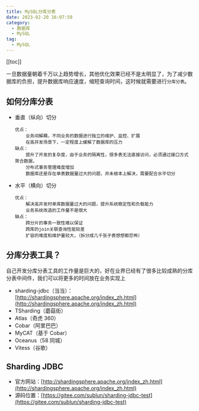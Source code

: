 ```yaml
---
title: MySQL分库分表
date: 2023-02-20 16:07:59
category: 
  - 数据库
  - MySQL
tag: 
  - MySQL
---
```


<!-- more -->

[[toc]]

一旦数据量朝着千万以上趋势增长，其他优化效果已经不是太明显了，为了减少数据库的负担，提升数据库响应速度，缩短查询时间，这时候就需要进行`分库分表`。

<!-- more -->

## 如何分库分表

- 垂直（纵向）切分

  ```
  优点：
      业务间解耦，不同业务的数据进行独立的维护、监控、扩展
      在高并发场景下，一定程度上缓解了数据库的压力
  缺点：
      提升了开发的复杂度，由于业务的隔离性，很多表无法直接访问，必须通过接口方式聚合数据，
      分布式事务管理难度增加
      数据库还是存在单表数据量过大的问题，并未根本上解决，需要配合水平切分
  ```

- 水平（横向）切分

  ```
  优点：
      解决高并发时单库数据量过大的问题，提升系统稳定性和负载能力
      业务系统改造的工作量不是很大
  缺点：
      跨分片的事务一致性难以保证
      跨库的join关联查询性能较差
      扩容的难度和维护量较大，（拆分成几千张子表想想都恐怖）
  ```

## 分库分表工具？

自己开发分库分表工具的工作量是巨大的，好在业界已经有了很多比较成熟的分库分表中间件，我们可以将更多的时间放在业务实现上

- sharding-jdbc（当当）：[http://shardingsphere.apache.org/index_zh.html](http://shardingsphere.apache.org/index_zh.html)
- TSharding（蘑菇街）
- Atlas（奇虎 360）
- Cobar（阿里巴巴）
- MyCAT（基于 Cobar）
- Oceanus（58 同城）
- Vitess（谷歌）

## Sharding JDBC

- 官方网站：[http://shardingsphere.apache.org/index_zh.html](http://shardingsphere.apache.org/index_zh.html)
- 源码位置：[https://gitee.com/sublun/sharding-jdbc-test](https://gitee.com/sublun/sharding-jdbc-test)

